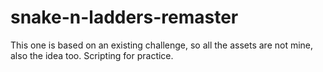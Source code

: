 # snake-n-ladders-remaster
 This one is based on an existing challenge, so all the assets are not mine, also the idea too. Scripting for practice.

